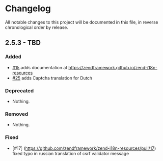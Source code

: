 # Changelog

All notable changes to this project will be documented in this file, in reverse chronological order by release.

## 2.5.3 - TBD

### Added

- [#15](https://github.com/zendframework/zend-i18n-resources/pull/15) adds
  documentation at https://zendframework.github.io/zend-i18n-resources
- [#25](https://github.com/zendframework/zend-i18n-resources/pull/25) adds
  Captcha translation for Dutch

### Deprecated

- Nothing.

### Removed

- Nothing.

### Fixed

- [#17] (https://github.com/zendframework/zend-i18n-resources/pull/17) fixed
  typo in russian translation of csrf validator message
